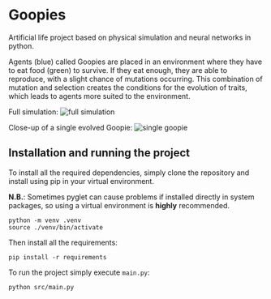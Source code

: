 # Goopies

Artificial life project based on physical simulation and neural networks in python.

Agents (blue) called Goopies are placed in an environment where they have to eat food (green) to survive. If they eat enough, they are able to reproduce, with a slight chance of mutations occurring. This combination of mutation and selection creates the conditions for the evolution of traits, which leads to agents more suited to the environment.

Full simulation:
![full simulation](figures/full_simulation.gif)

Close-up of a single evolved Goopie:
![single goopie](figures/single_goopie.gif)

## Installation and running the project

To install all the required dependencies, simply clone the repository and install using pip in your virtual environment.

**N.B.**: Sometimes pyglet can cause problems if installed directly in system packages, so using a virtual environment is **highly** recommended. 

    python -m venv .venv
    source ./venv/bin/activate

Then install all the requirements:

    pip install -r requirements

To run the project simply execute `main.py`:

    python src/main.py